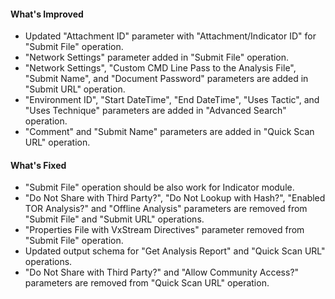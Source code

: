 #### What's Improved

- Updated "Attachment ID" parameter with "Attachment/Indicator ID" for "Submit File" operation.
- "Network Settings" parameter added in "Submit File" operation.
- "Network Settings", "Custom CMD Line Pass to the Analysis File", "Submit Name", and "Document Password" parameters are added in "Submit URL" operation.
- "Environment ID", "Start DateTime", "End DateTime", "Uses Tactic", and "Uses Technique" parameters are added in "Advanced Search" operation.
- "Comment" and "Submit Name" parameters are added in "Quick Scan URL" operation.


#### What's Fixed 

- "Submit File" operation should be also work for Indicator module.
- "Do Not Share with Third Party?", "Do Not Lookup with Hash?", "Enabled TOR Analysis?" and "Offline Analysis" parameters are removed from "Submit File" and "Submit URL" operations.
- "Properties File with VxStream Directives" parameter removed from "Submit File" operation.
- Updated output schema for "Get Analysis Report" and "Quick Scan URL" operations.
- "Do Not Share with Third Party?" and "Allow Community Access?" parameters are removed from "Quick Scan URL" operation.